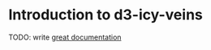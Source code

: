 # Introduction to d3-icy-veins

TODO: write [great documentation](http://jacobian.org/writing/what-to-write/)
